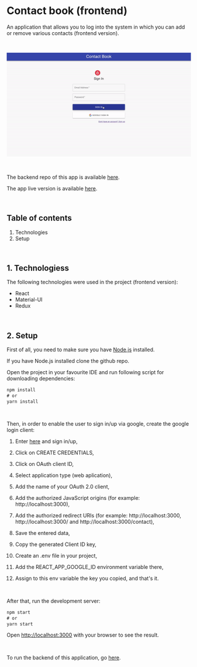 # Contact book (frontend)

An application that allows you to log into the system in which you can add or remove various contacts (frontend version).

<br/>

![](public/images/intro.gif)

<br/>

The backend repo of this app is available [here](https://github.com/damian-lis/contact-book-backend).

The app live version is available [here](https://contact-book-frontend.vercel.app/).


<br/>

## Table of contents

1. Technologies
2. Setup

<br/>

## 1. Technologiess

The following technologies were used in the project (frontend version):

- React
- Material-UI
- Redux


<br/>

## 2. Setup

First of all, you need to make sure you have [Node.js](https://nodejs.org/en/) installed.

If you have Node.js installed clone the github repo.

Open the project in your favourite IDE and run following script for downloading dependencies:

```
npm install
# or
yarn install
```

<br/>

Then, in order to enable the user to sign in/up via google, create the google login client:

1. Enter [here](https://console.cloud.google.com/apis/credentials) and sign in/up,

1. Click on CREATE CREDENTIALS,

2. Click on OAuth client ID,

3. Select application type (web aplication),

4. Add the name of your OAuth 2.0 client,

5. Add the authorized JavaScript origins (for example: http://localhost:3000),

6. Add the authorized redirect URIs (for example: http://localhost:3000, http://localhost:3000/ and http://localhost:3000/contact),

7. Save the entered data,

8. Copy the generated Client ID key,

9. Create an .env file in your project,

10. Add the REACT_APP_GOOGLE_ID environment variable there,

11. Assign to this env variable the key you copied, and that's it.

<br/>

After that, run the development server:

```
npm start
# or
yarn start
```

Open [http://localhost:3000](http://localhost:3000) with your browser to see the result.

<br/>

To run the backend of this application, go [here](https://github.com/damian-lis/contact-book-backend).
